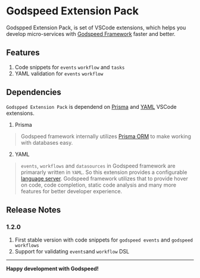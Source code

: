 # Godspeed Extension Pack
Godspped Extension Pack, is set of VSCode extensions, which helps you develop micro-services with [Godspeed Framework](https://www.godspeed.systems/) faster and better.


## Features
1. Code snippets for `events` `workflow` and `tasks`
2. YAML validation for `events` `workflow`

## Dependencies
`Godspped Extension Pack` is dependend on [Prisma](https://marketplace.visualstudio.com/items?itemName=Prisma.prisma) and [YAML](https://marketplace.visualstudio.com/items?itemName=redhat.vscode-yaml) VSCode extensions.

1. Prisma
> Godspeed framework internally utilizes [Prisma ORM](https://www.prisma.io/) to make working with databases easy.

2. YAML
> `events`, `workflows` and `datasources` in Godspeed framework are primararly written in `YAML`. So this extension provides a configurable [language server](https://microsoft.github.io/language-server-protocol/). Godspeed framework utilizes that to provide hover on code, code completion, static code analysis and many more features for better developer experience.


## Release Notes

### 1.2.0

1. First stable version with code snippets for `godspeed events` and `godspeed workflows`
2. Support for validating `events`and `workflow` DSL

---

**Happy development with Godspeed!**
